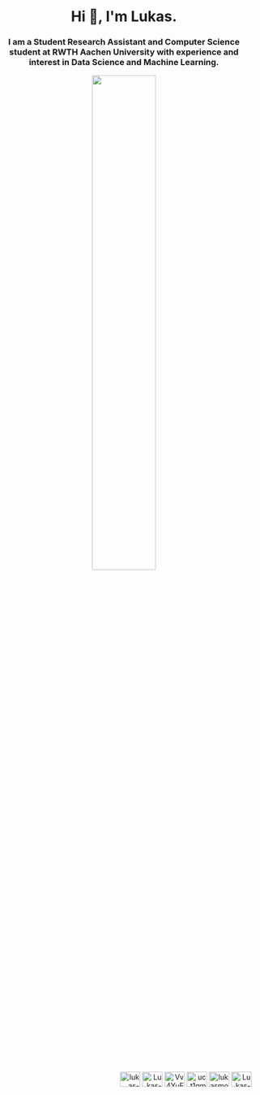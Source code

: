 <h1 align="center">Hi 👋, I'm Lukas.</h1>
<h3 align="center">I am a Student Research Assistant and Computer Science student at RWTH Aachen University with experience and interest in Data Science and Machine Learning.</h3>

<a href="https://github.com/lukasmoldon">
  <p align="center">
    <img height="50%" width="auto" src ="https://github-readme-stats.vercel.app/api?username=lukasmoldon&count_private=true&theme=tokyonight&hide_border=true&hide=prs&bg_color=00000000">
  </p>
</a>

<p align="right">
  <a href="https://linkedin.com/in/lukas-moldon" target="blank"><img align="center" src="https://raw.githubusercontent.com/rahuldkjain/github-profile-readme-generator/master/src/images/icons/Social/linked-in-alt.svg" alt="lukas-moldon" height="30" width="40" /></a>
  <a href="https://www.xing.com/profile/lukas_moldon/" target="blank"><img align="center" src="https://cdn.worldvectorlogo.com/logos/xing-icon.svg" alt="Lukas-Moldon" height="30" width="40" /></a>
  <a href="https://scholar.google.com/citations?hl=en&user=Vv4YuEEAAAAJ" target="blank"><img align="center" src="https://upload.wikimedia.org/wikipedia/commons/c/c7/Google_Scholar_logo.svg" alt="Vv4YuEEAAAAJ" height="30" width="40" /></a>
  <a href="https://www.youtube.com/@lukasmoldon" target="blank"><img align="center" src="https://raw.githubusercontent.com/rahuldkjain/github-profile-readme-generator/master/src/images/icons/Social/youtube.svg" alt="uct1gmpr65gj-h-crxqzhhuw" height="30" width="40" /></a>
  <a href="https://twitter.com/lukasmoldon" target="blank"><img align="center" src="https://raw.githubusercontent.com/rahuldkjain/github-profile-readme-generator/master/src/images/icons/Social/twitter.svg" alt="lukasmoldon" height="30" width="40" /></a>
  <a href="https://www.researchgate.net/profile/Lukas-Moldon" target="blank"><img align="center" src="https://upload.wikimedia.org/wikipedia/commons/5/5e/ResearchGate_icon_SVG.svg" alt="Lukas-Moldon" height="30" width="40" /></a>
</p>


<!--
<p align="right"> <img src="https://komarev.com/ghpvc/?username=lukasmoldon&label=Profile%20views&color=0e6ba4&style=plastic" alt="lukasmoldon" /> </p>

<p align="center">
  <img height="50%" width="auto" src ="https://github-readme-stats.vercel.app/api/top-langs/?username=lukasmoldon&hide_border=true&theme=tokyonight&layout=compact&bg_color=00000000">
</p>
<p align="center">
  <img src ="https://github-readme-streak-stats.herokuapp.com?user=lukasmoldon&theme=tokyonight&hide_border=true&background=FFFFFF00">
</p>
-->


<!--
- 🔭 I’m currently working on ...
- 🌱 I’m currently learning ...
- 👯 I’m looking to collaborate on ...
- 🤔 I’m looking for help with ...
- 💬 Ask me about ...
- 📫 How to reach me: ...
- 😄 Pronouns: ...
- ⚡ Fun fact: ...
-->
